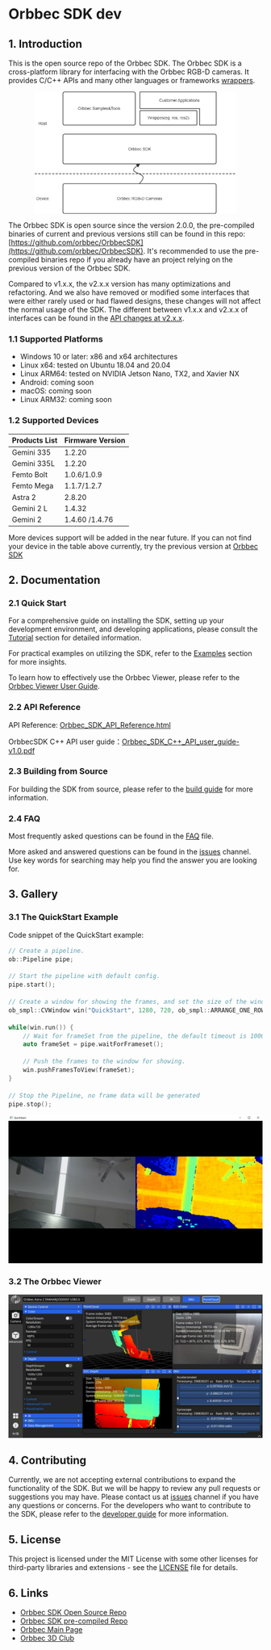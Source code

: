 # Orbbec SDK dev

## 1. Introduction

This is the open source repo of the Orbbec SDK. The Orbbec SDK is a cross-platform library for interfacing with the Orbbec RGB-D cameras. It provides C/C++ APIs and many other languages or frameworks [wrappers](wrappers/readme.md).

<div align=center>
<img src="docs/resource/Overview.jpg" width="400" align="center" />
</div>

The Orbbec SDK is open source since the version 2.0.0, the pre-compiled binaries of current and previous versions still can be found in this repo: [https://github.com/orbbec/OrbbecSDK](https://github.com/orbbec/OrbbecSDK). It's recommended to use the pre-compiled binaries repo if you already have an project relying on the previous version of the Orbbec SDK.

Compared to v1.x.x, the v2.x.x version has many optimizations and refactoring. And we also have removed or modified some interfaces that were either rarely used or had flawed designs, these changes will not affect the normal usage of the SDK. The different between v1.x.x and v2.x.x of interfaces can be found in the [API changes at v2.x.x](docs/tutorial/API_Changes_at_v2.x.x.md).

### 1.1 Supported Platforms

- Windows 10 or later: x86 and x64 architectures
- Linux x64: tested on Ubuntu 18.04 and 20.04
- Linux ARM64: tested on NVIDIA Jetson Nano, TX2, and Xavier NX
- Android: coming soon
- macOS: coming soon
- Linux ARM32: coming soon

### 1.2 Supported Devices

| **Products List** | **Firmware Version**        |
|-------------------|-----------------------------|
| Gemini 335        | 1.2.20                      |
| Gemini 335L       | 1.2.20                     |
| Femto Bolt        | 1.0.6/1.0.9                 |
| Femto Mega        | 1.1.7/1.2.7                 |
| Astra 2           | 2.8.20                      |
| Gemini 2 L        | 1.4.32                      |
| Gemini 2          | 1.4.60 /1.4.76              |

More devices support will be added in the near future. If you can not find your device in the table above currently, try the previous version at [Orbbec SDK](https://github.com/orbbec/OrbbecSDK)

## 2. Documentation

### 2.1 Quick Start

For a comprehensive guide on installing the SDK, setting up your development environment, and developing applications, please consult the [Tutorial](docs/tutorial/Installation_and_Development_Guide.md) section for detailed information.

For practical examples on utilizing the SDK, refer to the [Examples](examples/README.md) section for more insights.

To learn how to effectively use the Orbbec Viewer, please refer to the [Orbbec Viewer User Guide](docs/tutorial/OrbbecViewer.md).

### 2.2 API Reference

API Reference: [Orbbec_SDK_API_Reference.html](https://orbbec.github.io/OrbbecSDK/doc/api/English/index.html)

OrbbecSDK C++ API user guide：[Orbbec_SDK_C++_API_user_guide-v1.0.pdf](https://orbbec.github.io/OrbbecSDK-dev/doc/tutorial/English/OrbbecSDK_C++_API_user_guide-v1.0.pdf)

### 2.3 Building from Source

For building the SDK from source, please refer to the [build guide](docs/build/Building_Orbbec_SDK.md) for more information.

### 2.4 FAQ

Most frequently asked questions can be found in the [FAQ](docs/FAQ.md) file.

More asked and answered questions can be found in the [issues](https://github.com/orbbec/OrbbecSDK-dev/issues) channel. Use key words for searching may help you find the answer you are looking for.

## 3. Gallery

### 3.1 The QuickStart Example

Code snippet of the QuickStart example:

```c++
// Create a pipeline.
ob::Pipeline pipe;

// Start the pipeline with default config.
pipe.start();

// Create a window for showing the frames, and set the size of the window.
ob_smpl::CVWindow win("QuickStart", 1280, 720, ob_smpl::ARRANGE_ONE_ROW);

while(win.run()) {
    // Wait for frameSet from the pipeline, the default timeout is 1000ms.
    auto frameSet = pipe.waitForFrameset();

    // Push the frames to the window for showing.
    win.pushFramesToView(frameSet);
}

// Stop the Pipeline, no frame data will be generated
pipe.stop();
```

![QuickStart Example](docs/resource/QuickStart.jpg)

### 3.2 The Orbbec Viewer

![Orbbec Viewer](docs/resource/OrbbecViewer.jpg)

## 4. Contributing

Currently, we are not accepting external contributions to expand the functionality of the SDK. But we will be happy to review any pull requests or suggestions you may have.
Please contact us at [issues](https://github.com/orbbec/OrbbecSDK-dev/issues) channel if you have any questions or concerns.
For the developers who want to contribute to the SDK, please refer to the [developer guide](docs/developer/Contributing_to_Orbbec_SDK.md) for more information.

## 5. License

This project is licensed under the MIT License with some other licenses for third-party libraries and extensions - see the [LICENSE](LICENSE.txt) file for details.

## 6. Links

- [Orbbec SDK Open Source Repo](https://github.com/orbbec/OrbbecSDK-dev)
- [Orbbec SDK pre-compiled Repo](https://github.com/orbbec/OrbbecSDK)
- [Orbbec Main Page](https://www.orbbec.com/)
- [Orbbec 3D Club](https://3dclub.orbbec3d.com)
